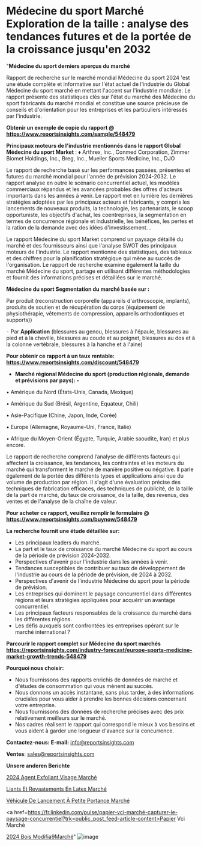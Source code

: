 # Médecine du sport Marché Exploration de la taille : analyse des tendances futures et de la portée de la croissance jusqu'en 2032

"<strong>Médecine du sport derniers aperçus du marché</strong>

Rapport de recherche sur le marché mondial Médecine du sport 2024 'est une étude complète et informative sur l'état actuel de l'industrie du Global Médecine du sport marché en mettant l'accent sur l'industrie mondiale. Le rapport présente des statistiques clés sur l'état du marché des Médecine du sport fabricants du marché mondial et constitue une source précieuse de conseils et d'orientation pour les entreprises et les particuliers intéressés par l'industrie.

<strong>Obtenir un exemple de copie du rapport @ <a href=https://www.reportsinsights.com/sample/548479>https://www.reportsinsights.com/sample/548479</a></strong>

<strong>Principaux moteurs de l'industrie mentionnés dans le rapport Global Médecine du sport Market</strong> :
♦ Arthrex, Inc., Conmed Corporation, Zimmer Biomet Holdings, Inc., Breg, Inc., Mueller Sports Medicine, Inc., DJO

Le rapport de recherche basé sur les performances passées, présentes et futures du marché mondial pour l'année de prévision 2024-2032. Le rapport analyse en outre le scénario concurrentiel actuel, les modèles commerciaux répandus et les avancées probables des offres d'acteurs importants dans les années à venir. Le rapport met en lumière les dernières stratégies adoptées par les principaux acteurs et fabricants, y compris les lancements de nouveaux produits, la technologie, les partenariats, le scoop opportuniste, les objectifs d'achat, les coentreprises, la segmentation en termes de concurrence régionale et industrielle, les bénéfices, les pertes et la ration de la demande avec des idées d'investissement. .

Le rapport Médecine du sport Market comprend un paysage détaillé du marché et des fournisseurs ainsi que l'analyse SWOT des principaux moteurs de l'industrie. Le rapport mentionne des statistiques, des tableaux et des chiffres pour la planification stratégique qui mène au succès de l'organisation. Le rapport de recherche examine également la taille du marché Médecine du sport, partage en utilisant différentes méthodologies et fournit des informations précises et détaillées sur le marché.

<strong>Médecine du sport Segmentation du marché basée sur :</strong>

Par produit (reconstruction corporelle (appareils d'arthroscopie, implants), produits de soutien et de récupération du corps (équipement de physiothérapie, vêtements de compression, appareils orthodontiques et supports))


⁃ Par <strong>Application</strong> (blessures au genou, blessures à l'épaule, blessures au pied et à la cheville, blessures au coude et au poignet, blessures au dos et à la colonne vertébrale, blessures à la hanche et à l'aine)

<strong>Pour obtenir ce rapport à un taux rentable: <a href=https://www.reportsinsights.com/discount/548479>https://www.reportsinsights.com/discount/548479</a></strong>
<ul>
  <li><strong>Marché régional Médecine du sport (production régionale, demande et prévisions par pays): -</strong></li>
</ul>
• Amérique du Nord (États-Unis, Canada, Mexique)

• Amérique du Sud (Brésil, Argentine, Equateur, Chili)

• Asie-Pacifique (Chine, Japon, Inde, Corée)

• Europe (Allemagne, Royaume-Uni, France, Italie)

• Afrique du Moyen-Orient (Égypte, Turquie, Arabie saoudite, Iran) et plus encore.

Le rapport de recherche comprend l’analyse de différents facteurs qui affectent la croissance, les tendances, les contraintes et les moteurs du marché qui transforment le marché de manière positive ou négative. Il parle également de la portée des différents types et applications ainsi que du volume de production par région. Il s'agit d'une évaluation précise des techniques de fabrication efficaces, des techniques de publicité, de la taille de la part de marché, du taux de croissance, de la taille, des revenus, des ventes et de l'analyse de la chaîne de valeur.

<strong>Pour acheter ce rapport, veuillez remplir le formulaire @   <a href=https://www.reportsinsights.com/buynow/548479>https://www.reportsinsights.com/buynow/548479</a></strong>

<strong>La recherche fournit une étude détaillée sur:</strong>
<ul>
  <li>Les principaux leaders du marché.</li>
  <li>La part et le taux de croissance du marché Médecine du sport au cours de la période de prévision 2024-2032.</li>
  <li>Perspectives d'avenir pour l'industrie dans les années à venir.</li>
  <li>Tendances susceptibles de contribuer au taux de développement de l'industrie au cours de la période de prévision, de 2024 à 2032.</li>
  <li>Perspectives d'avenir de l'industrie Médecine du sport pour la période de prévision.</li>
  <li>Les entreprises qui dominent le paysage concurrentiel dans différentes régions et leurs stratégies appliquées pour acquérir un avantage concurrentiel.</li>
  <li>Les principaux facteurs responsables de la croissance du marché dans les différentes régions.</li>
  <li>Les défis auxquels sont confrontées les entreprises opérant sur le marché international ?</li>
</ul>

<strong>Parcourir le rapport complet sur Médecine du sport marchés <a href=https://reportsinsights.com/industry-forecast/europe-sports-medicine-market-growth-trends-548479>https://reportsinsights.com/industry-forecast/europe-sports-medicine-market-growth-trends-548479</a></strong>

<strong>Pourquoi nous choisir:</strong>
<ul>
  <li>Nous fournissons des rapports enrichis de données de marché et d'études de consommation qui vous mènent au succès.</li>
  <li>Nous donnons un accès instantané, sans plus tarder, à des informations cruciales pour vous aider à prendre les bonnes décisions concernant votre entreprise.</li>
  <li>Nous fournissons des données de recherche précises avec des prix relativement meilleurs sur le marché.</li>
  <li>Nos cadres réalisent le rapport qui correspond le mieux à vos besoins et vous aident à garder une longueur d'avance sur la concurrence.</li>
</ul>
<strong>Contactez-nous:
</strong><strong>E-mail:</strong> <a href=mailto:info@reportsinsights.com>info@reportsinsights.com</a>

<strong>Ventes</strong>: <a href=mailto:sales@reportsinsights.com>sales@reportsinsights.com</a>

<strong>Unsere anderen Berichte</strong>

<a href=https://www.linkedin.com/pulse/2024-agent-exfoliant-visage-march%C3%A9-informations-ke9xc/>2024 Agent Exfoliant Visage Marché</a>

<a href=https://www.linkedin.com/pulse/liants-et-rev%C3%AAtements-en-latex-march%C3%A9-2024-part-esnpe/>Liants Et Revaatements En Latex Marché</a>

<a href=https://www.linkedin.com/pulse/véhicule-de-lancement-à-petite-portance-marchétaille-zdsfc/>Véhicule De Lancement À Petite Portance Marché</a>

<a href=https://fr.linkedin.com/pulse/papier-vci-marché-capturer-le-paysage-concurrentiel?trk=public_post_feed-article-content>Papier Vci Marché</a>

<a href=https://www.linkedin.com/pulse/2024-bois-modifi%C3%A9march%C3%A9-domaines-de-croissance-kxwef/>2024 Bois Modifia9Marché</a>"
![image](https://github.com/daminid12/RItrends/assets/158430485/5b0b2e0c-5fb1-4d87-b299-a48778441a46)
